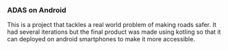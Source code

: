 ### ADAS on Android

This is a project that tackles a real world problem of making roads safer. It had several iterations but the final product was made using kotling so that it can deployed on android smartphones to make it more accessible.
